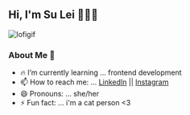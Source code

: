 <h2> Hi, I'm Su Lei 👋👩‍💻 </h2>

![lofigif](https://github.com/SLN4403/SLN4403/assets/65487726/d18801d3-2359-4b51-aed8-c682893fd23a)

<h3> About Me 💭 </h3>

- 🔥 I’m currently learning ... frontend development 
- 📫 How to reach me: ... [LinkedIn](https://www.linkedin.com/in/sln4403/) || [Instagram](https://instagram.com/sulei.nd?igshid=ZDc4ODBmNjlmNQ==)
- 😄 Pronouns: ... she/her
- ⚡ Fun fact: ... i'm a cat person <3 

<!-- <p align="center">
  <a href="https://github.com/sln4403">
    <img src="https://komarev.com/ghpvc/?username=sln4403&color=blue&style=flat)" />
  </a>
</p> -->
